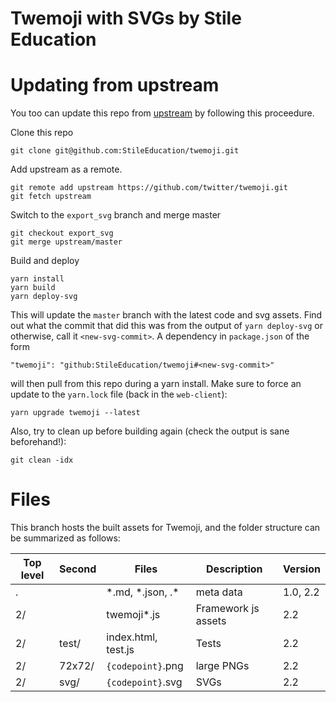 Twemoji with SVGs by Stile Education
====================================

# Updating from upstream
You too can update this repo from [upstream](github.com/twitter/twemoji) by following this proceedure.

Clone this repo
```
git clone git@github.com:StileEducation/twemoji.git
```
Add upstream as a remote.
```
git remote add upstream https://github.com/twitter/twemoji.git
git fetch upstream
```
Switch to the `export_svg` branch and merge master
```
git checkout export_svg
git merge upstream/master
```
Build and deploy
```
yarn install
yarn build
yarn deploy-svg
```
This will update the `master` branch with the latest code and svg assets.
Find out what the commit that did this was from the output of `yarn deploy-svg` or otherwise, call it `<new-svg-commit>`.
A dependency in `package.json` of the form
```
"twemoji": "github:StileEducation/twemoji#<new-svg-commit>"
```
will then pull from this repo during a yarn install.
Make sure to force an update to the `yarn.lock` file (back in the `web-client`):
```
yarn upgrade twemoji --latest
```

Also, try to clean up before building again (check the output is sane beforehand!):
```
git clean -idx
```

# Files
This branch hosts the built assets for Twemoji, and the folder structure can be summarized as follows:

| Top level     | Second | Files               | Description                                                                                | Version     |
| ------------- | ------ | ------------------- | ------------------------------------------------------------------------------------------ | ----------- |
| .             |        | \*.md, *.json, .\*  | meta data                                                                                  | 1.0, 2.2    |
| 2/            |        | twemoji*.js         | Framework js assets                                                                        | 2.2         |
| 2/            | test/  | index.html, test.js | Tests                                                                                      | 2.2         |
| 2/            | 72x72/ | `{codepoint}`.png   | large PNGs                                                                                 | 2.2         |
| 2/            | svg/   | `{codepoint}`.svg   | SVGs                                                                                       | 2.2         |
